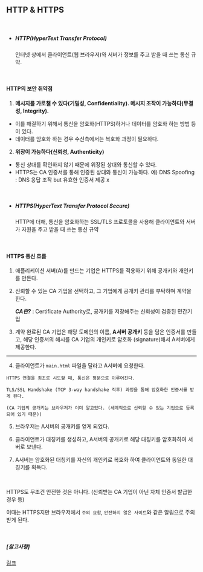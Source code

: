 ## HTTP & HTTPS

<br>

- ##### HTTP(HyperText Transfer Protocol)

  인터넷 상에서 클라이언트(웹 브라우저)와 서버가 정보를 주고 받을 때 쓰는 통신 규약.

<br>

#### HTTP의 보안 취약점

1. **메시지를 가로챌 수 있다(기밀성, Confidentiality). 메시지 조작이 가능하다(무결성, Integrity).**

- 이를 해결하기 위해서 통신을 암호화(HTTPS)하거나 데이터를 암호화 하는 방법 등이 있다.
- 데이터를 암호화 하는 경우 수신측에서는 복호화 과정이 필요하다.

2. **위장이 가능하다(신뢰성, Authenticity)**

- 통신 상대를 확인하지 않기 때문에 위장된 상대와 통신할 수 있다.
- HTTPS는 CA 인증서를 통해 인증된 상대와 통신이 가능하다.
예) DNS Spoofing : DNS 응답 조작 but 유효한 인증서 제공 x

<br>

- ##### HTTPS(HyperText Transfer Protocol Secure)

  HTTP에 더해, 통신을 암호화하는 SSL/TLS 프로토콜을 사용해 클라이언트와 서버가 자원을 주고 받을 때 쓰는 통신 규약

<br>

#### HTTPS 통신 흐름

1. 애플리케이션 서버(A)를 만드는 기업은 HTTPS를 적용하기 위해 공개키와 개인키를 만든다.

2. 신뢰할 수 있는 CA 기업을 선택하고, 그 기업에게 공개키 관리를 부탁하며 계약을 한다.

    **_CA란?_** : Certificate Authority로, 공개키를 저장해주는 신뢰성이 검증된 민간기업

3. 계약 완료된 CA 기업은 해당 도메인의 이름, **A서버 공개키** 등을 담은 인증서를 만들고, 해당 인증서의 해시를 CA 기업의 개인키로 암호화 (signature)해서 A서버에게 제공한다.

---

4. 클라이언트가 `main.html` 파일을 달라고 A서버에 요청한다.

```
HTTPS 연결을 최초로 시도할 때, 통신은 평문으로 이루어진다.

TLS/SSL Handshake (TCP 3-way handshake 직후) 과정을 통해 암호화한 인증서를 받게 된다.

(CA 기업의 공개키는 브라우저가 이미 알고있다. (세계적으로 신뢰할 수 있는 기업으로 등록되어 있기 때문))
```

5. 브라우저는 A서버의 공개키를 얻게 되었다.

6. 클라이언트가 대칭키를 생성하고, A서버의 공개키로 해당 대칭키를 암호화하여 서버로 보낸다.

7. A서버는 암호화된 대칭키를 자신의 개인키로 복호화 하여 클라이언트와 동일한 대칭키를 획득다.

<br>

HTTPS도 무조건 안전한 것은 아니다. (신뢰받는 CA 기업이 아닌 자체 인증서 발급한 경우 등)

이때는 HTTPS지만 브라우저에서 `주의 요함`, `안전하지 않은 사이트`와 같은 알림으로 주의 받게 된다.

<br>

##### [참고사항]

[링크](https://jeong-pro.tistory.com/89)
